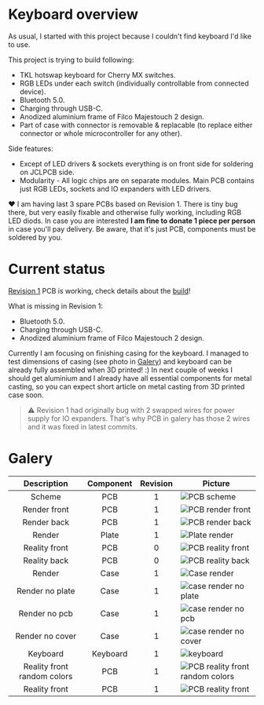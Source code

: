 # Keyboard overview
As usual, I started with this project because I couldn't find keyboard I'd like to use.

This project is trying to build following:
- TKL hotswap keyboard for Cherry MX switches.
- RGB LEDs under each switch (individually controllable from connected device).
- Bluetooth 5.0.
- Charging through USB-C.
- Anodized aluminium frame of Filco Majestouch 2 design.
- Part of case with connector is removable & replacable (to replace either connector or whole microcontroller for any other).

Side features:
- Except of LED drivers & sockets everything is on front side for soldering on JCLPCB side.
- Modularity - All logic chips are on separate modules. Main PCB contains just RGB LEDs, sockets and IO expanders with LED drivers.

❤️ I am having last 3 spare PCBs based on Revision 1. There is tiny bug there, but very easily fixable and otherwise fully working, including RGB LED diods.
In case you are interested **I am fine to donate 1 piece per person** in case you'll pay delivery. Be aware, that it's just PCB, components must be soldered by you.

# Current status
[Revision 1](changelog.md) PCB is working, check details about the [build](docs/build.md)!

What is missing in Revision 1:
- Bluetooth 5.0.
- Charging through USB-C.
- Anodized aluminium frame of Filco Majestouch 2 design.

Currently I am focusing on finishing casing for the keyboard.
I managed to test dimensions of casing (see photo in [Galery](#Galery)) and keyboard can be already fully assembled when 3D printed! :)
In next couple of weeks I should get aluminium and I already have all essential components for metal casting, so you can expect short article on metal casting from 3D printed case soon.

> :warning: Revision 1 had originally bug with 2 swapped wires for power supply for IO expanders. That's why PCB in galery has those 2 wires and it was fixed in latest commits.

# Galery

| Description                 | Component | Revision | Picture                                                                          |
|:---------------------------:|:---------:|:--------:|----------------------------------------------------------------------------------|
| Scheme                      | PCB       | 1        | ![PCB scheme](./docs/images/pcb_rev1.png)                                        |
| Render front                | PCB       | 1        | ![PCB render front](./docs/images/pcb_render_front_rev1.png)                     |
| Render back                 | PCB       | 1        | ![PCB render back](./docs/images/pcb_render_back_rev1.png)                       |
| Render                      | Plate     | 1        | ![Plate render](./docs/images/plate_rev1.png)                                    |
| Reality front               | PCB       | 0        | ![PCB reality front](./docs/images/pcb_real_front_rev0.png)                      |
| Reality back                | PCB       | 0        | ![PCB reality back](./docs/images/pcb_real_back_rev0.png)                        |
| Render                      | Case      | 1        | ![Case render](./docs/images/case_render_full.png)                               |
| Render no plate             | Case      | 1        | ![case render no plate](./docs/images/case_render_without_plate.png)             |
| Render no pcb               | Case      | 1        | ![case render no pcb](./docs/images/case_render_without_pcb.png)                 |
| Render no cover             | Case      | 1        | ![case render no cover](./docs/images/case_render_without_cover.png)             |
| Keyboard                    | Keyboard  | 1        | ![keyboard](./docs/images/keyboard_rev1.png)                                     |
| Reality front random colors | PCB       | 1        | ![PCB reality front random colors](./docs/images/pcb_real_front_rev1_colors.png) |
| Reality front               | PCB       | 1        | ![PCB reality front](./docs/images/pcb_real_front_rev1.png)                      |
